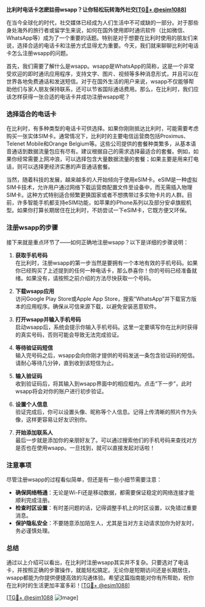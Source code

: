 **比利时电话卡怎麽註冊wsapp？让你轻松玩转海外社交[[TG💪+ @esim1088](https://t.me/s/esim1088)]**

在当今全球化的时代，社交媒体已经成为人们生活中不可或缺的一部分。对于那些身处海外的旅行者或留学生来说，如何在国外使用即时通讯软件（比如微信、WhatsApp等）成为了一个重要的话题。特别是对于想要在比利时使用的朋友们来说，选择合适的电话卡和注册方式显得尤为重要。今天，我们就来聊聊比利时电话卡怎么注册wsapp的问题。

首先，我们需要了解什么是wsapp。wsapp是WhatsApp的简称，这是一个非常受欢迎的即时通讯应用程序，支持文字、图片、视频等多种消息形式，并且可以在世界各地免费通话和发送短信。对于在国外生活的用户来说，wsapp不仅能够帮助他们与家人朋友保持联系，还可以节省国际通话费用。那么，在比利时，我们应该怎样获得一张合适的电话卡并成功注册wsapp呢？

### **选择适合的电话卡**
在比利时，有多种类型的电话卡可供选择。如果你刚刚抵达比利时，可能需要考虑购买一张实体SIM卡。通常情况下，比利时的主要电信运营商包括Proximus、Telenet Mobile和Orange Belgium等。这些公司提供的套餐种类繁多，从基本语音通话到数据流量包应有尽有。建议根据自己的需求选择最适合的套餐。例如，如果你经常需要上网冲浪，可以选择包含大量数据流量的套餐；如果主要是用来打电话，则可以选择更经济实惠的声音通话套餐。

当然，随着科技的发展，越来越多的人开始倾向于使用eSIM卡。eSIM是一种虚拟SIM卡技术，允许用户通过网络下载运营商配置文件至设备中，而无需插入物理SIM卡。这种方式特别适合频繁更换国家或者不想携带过多实物卡片的人群。目前，许多智能手机都支持eSIM功能，如苹果的iPhone系列以及部分安卓旗舰机型。如果你打算长期居住在比利时，不妨尝试一下eSIM卡，它既方便又环保。

### **注册wsapp的步骤**
接下来就是重点环节了——如何正确地注册wsapp？以下是详细的步骤说明：

1. **获取手机号码**  
   在比利时，注册wsapp的第一步当然是要拥有一个本地有效的手机号码。如果你已经购买了上述提到的任何一种电话卡，那么恭喜你！你的号码已经准备就绪。如果没有，请按照之前介绍的方法尽快获取一个号码。

2. **下载wsapp应用**  
   访问Google Play Store或Apple App Store，搜索“WhatsApp”并下载官方版本的应用程序。确保从可信来源下载，以避免安装恶意软件。

3. **打开wsapp并输入手机号码**  
   启动wsapp后，系统会提示你输入手机号码。这里一定要填写你在比利时获得的真实号码，否则可能会导致无法完成验证。

4. **等待验证码短信**  
   输入完号码之后，wsapp会向你刚才提供的号码发送一条包含验证码的短信。请耐心等待几分钟，直到收到该短信为止。

5. **输入验证码**  
   收到验证码后，将其输入到wsapp界面中的相应框内。点击“下一步”，此时wsapp将会对你的账户进行初步验证。

6. **设置个人信息**  
   验证完成后，你可以设置头像、昵称等个人信息。记得上传清晰的照片作为头像，这样更容易让好友识别你。

7. **开始添加联系人**  
   最后一步就是添加你的亲朋好友了。可以通过搜索他们的手机号码来查找对方是否也在使用wsapp。一旦找到，就可以直接发起对话啦！

### **注意事项**
尽管注册wsapp的过程看似简单，但还是有一些小细节需要注意：

- **确保网络畅通**：无论是Wi-Fi还是移动数据，都需要保证稳定的网络连接才能顺利完成注册。
- **检查时区设置**：有时差问题的话，记得调整手机上的时区设置，以免错过重要消息。
- **保护隐私安全**：不要随意添加陌生人，尤其是当对方主动请求加你为好友时，务必谨慎处理。

### **总结**
通过以上介绍可以看出，在比利时注册wsapp其实并不复杂。只要选对了电话卡，并按照正确的步骤操作，就能轻松搞定。无论你是短期访问还是长期居住，wsapp都能为你提供便捷高效的沟通体验。希望这篇指南能对你有所帮助，祝你在比利时的生活更加丰富多彩！[[TG💪+ @esim1088](https://t.me/s/esim1088)]

[[TG💪+ @esim1088](https://t.me/s/esim1088) ![Image](https://i.postimg.cc/4NQfJmqS/Snipaste-2025-05-13-00-14-12.png)]
